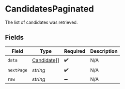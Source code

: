 # CandidatesPaginated

The list of candidates was retrieved.


## Fields

| Field                                           | Type                                            | Required                                        | Description                                     |
| ----------------------------------------------- | ----------------------------------------------- | ----------------------------------------------- | ----------------------------------------------- |
| `data`                                          | [Candidate](../../models/shared/candidate.md)[] | :heavy_check_mark:                              | N/A                                             |
| `nextPage`                                      | *string*                                        | :heavy_check_mark:                              | N/A                                             |
| `raw`                                           | *string*                                        | :heavy_minus_sign:                              | N/A                                             |